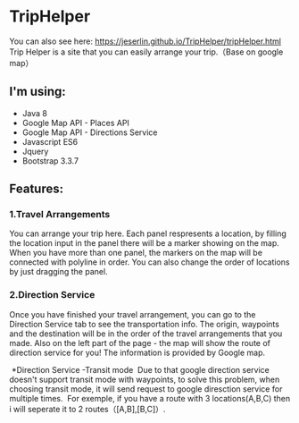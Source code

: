 # TripHelper
You can also see here:
https://jeserlin.github.io/TripHelper/tripHelper.html
Trip Helper is a site that you can easily arrange your trip.（Base on google map）

## I'm using:

* Java 8
* Google Map API - Places API
* Google Map API - Directions Service
* Javascript ES6
* Jquery
* Bootstrap 3.3.7

## Features:

### 1.Travel Arrangements
  You can arrange your trip here.
  Each panel respresents a location, by filling the location input in the panel there will be a marker showing on the map.
  When you have more than one panel, the markers on the map will be connected with polyline in order.
  You can also change the order of locations by just dragging the panel.
  
### 2.Direction Service
  Once you have finished your travel arrangement, you can go to the Direction Service tab to see the transportation info.
  The origin, waypoints and the destination will be in the order of the travel arrangements that you made. 
  Also on the left part of the page - the map will show the route of direction service for you!
  The information is provided by Google map.
  
  *Direction Service 
  -Transit mode
  Due to that google direction service doesn't support transit mode with waypoints,
  to solve this problem, when choosing transit mode, it will send request to google diresction service for multiple times.
  For exemple, if you have a route with 3 locations(A,B,C) then i will seperate it to 2 routes（[A,B],[B,C]）.
